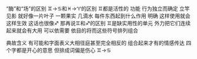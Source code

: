 “酶”和“场”的区别 ♊︎→♋︎和♓︎→♈︎的区别
♊︎都是活性的 功能 行为独立而确定 立竿见影
就好像一片叶子 一颗果实 几滴水
每件东西起到什么作用 明确 这样使用就会这样生效
这话也很像♐︎ 那再说♊︎和♐︎的区别
♊︎是缺实用性的单元 外力把它们连续起来就会有大用
可以依需要 依目的将而这些符号排列组合

典故含义 有可能和字面表义大相径庭甚至完全相反的
组合起来才有的情感传达
四个字都是开心的意思 但排成词偏是伤心
♊︎→♋︎
